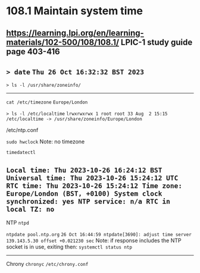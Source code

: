 # 108.1 Maintain system time
https://learning.lpi.org/en/learning-materials/102-500/108/108.1/
LPIC-1 study guide page 403-416
---
`> date`
`Thu 26 Oct 16:32:32 BST 2023`
---
`> ls -l /usr/share/zoneinfo/`

---
`cat /etc/timezone`
`Europe/London`


`> ls -l /etc/localtime`
`lrwxrwxrwx 1 root root 33 Aug  2 15:15 /etc/localtime -> /usr/share/zoneinfo/Europe/London`


/etc/ntp.conf



`sudo hwclock` 
Note: no timezone

`timedatectl`

`Local time: Thu 2023-10-26 16:24:12 BST
           Universal time: Thu 2023-10-26 15:24:12 UTC
                 RTC time: Thu 2023-10-26 15:24:12
                Time zone: Europe/London (BST, +0100)
System clock synchronized: yes
              NTP service: n/a
          RTC in local TZ: no`
---
NTP
`ntpd`

`ntpdate pool.ntp.org`
`26 Oct 16:44:59 ntpdate[3690]: adjust time server 139.143.5.30 offset +0.021230 sec`
Note: if response includes the NTP socket is in use, exiting then:
`systemctl status ntp`

---
Chrony
`chronyc`
`/etc/chrony.conf`
